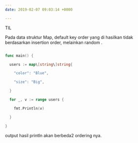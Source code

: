 ```yaml
---
date: 2019-02-07 09:03:14 +0000

---
```

TIL

Pada data struktur Map, default key order yang di hasilkan tidak berdasarkan insertion order, melainkan random .  

```go

func main() {

  users := map\[string\]string{

    "color": "Blue",

    "size": "Big",

  }

  for _, v := range users {

    fmt.Println(v)

  }

}

```

output hasil println akan berbeda2 ordering nya.